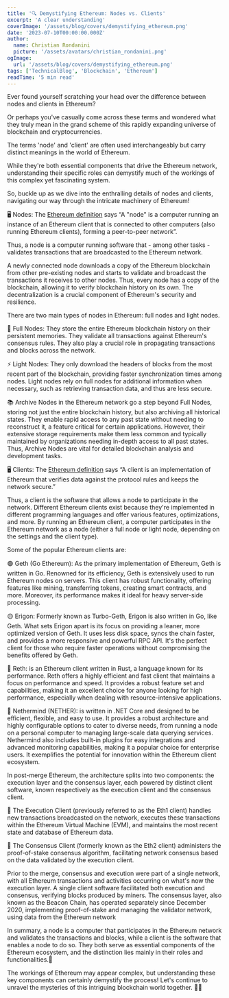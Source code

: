 ```yaml
---
title: '🔍 Demystifying Ethereum: Nodes vs. Clients'
excerpt: 'A clear understanding'
coverImage: '/assets/blog/covers/demystifying_ethereum.png'
date: '2023-07-10T00:00:00.000Z'
author:
  name: Christian Rondanini
  picture: '/assets/avatars/christian_rondanini.png'
ogImage:
  url: '/assets/blog/covers/demystifying_ethereum.png'
tags: ['TechnicalBlog', 'Blockchain', 'Ethereum']
readTime: '5 min read'
---
```


Ever found yourself scratching your head over the difference between nodes and clients in Ethereum?

Or perhaps you've casually come across these terms and wondered what they truly mean in the grand scheme of this rapidly expanding universe of blockchain and cryptocurrencies.

The terms 'node' and 'client' are often used interchangeably but carry distinct meanings in the world of Ethereum.

While they're both essential components that drive the Ethereum network, understanding their specific roles can demystify much of the workings of this complex yet fascinating system.

So, buckle up as we dive into the enthralling details of nodes and clients, navigating our way through the intricate machinery of Ethereum!

🖥️ Nodes: The [Ethereum definition](https://ethereum.org/en/developers/docs/nodes-and-clients/) says “A "node" is a computer running an instance of an Ethereum client that is connected to other computers (also running Ethereum clients), forming a peer-to-peer network”.

Thus, a node is a computer running software that - among other tasks - validates transactions that are broadcasted to the Ethereum network.

A newly connected node downloads a copy of the Ethereum blockchain from other pre-existing nodes and starts to validate and broadcast the transactions it receives to other nodes. Thus, every node has a copy of the blockchain, allowing it to verify blockchain history on its own. The decentralization is a crucial component of Ethereum's security and resilience.

There are two main types of nodes in Ethereum: full nodes and light nodes.

💾 Full Nodes: They store the entire Ethereum blockchain history on their persistent memories. They validate all transactions against Ethereum's consensus rules. They also play a crucial role in propagating transactions and blocks across the network.

⚡ Light Nodes: They only download the headers of blocks from the most recent part of the blockchain, providing faster synchronization times among nodes. Light nodes rely on full nodes for additional information when necessary, such as retrieving transaction data, and thus are less secure.

📚 Archive Nodes in the Ethereum network go a step beyond Full Nodes, storing not just the entire blockchain history, but also archiving all historical states. They enable rapid access to any past state without needing to reconstruct it, a feature critical for certain applications. However, their extensive storage requirements make them less common and typically maintained by organizations needing in-depth access to all past states. Thus, Archive Nodes are vital for detailed blockchain analysis and development tasks.

🖥️ Clients: The [Ethereum definition](https://ethereum.org/en/developers/docs/nodes-and-clients/) says “A client is an implementation of Ethereum that verifies data against the protocol rules and keeps the network secure.”

Thus, a client is the software that allows a node to participate in the network. Different Ethereum clients exist because they're implemented in different programming languages and offer various features, optimizations, and more. By running an Ethereum client, a computer participates in the Ethereum network as a node (either a full node or light node, depending on the settings and the client type).

Some of the popular Ethereum clients are:

🟢 Geth (Go Ethereum): As the primary implementation of Ethereum, Geth is written in Go. Renowned for its efficiency, Geth is extensively used to run Ethereum nodes on servers. This client has robust functionality, offering features like mining, transferring tokens, creating smart contracts, and more. Moreover, its performance makes it ideal for heavy server-side processing.

🟡 Erigon: Formerly known as Turbo-Geth, Erigon is also written in Go, like Geth. What sets Erigon apart is its focus on providing a leaner, more optimized version of Geth. It uses less disk space, syncs the chain faster, and provides a more responsive and powerful RPC API. It's the perfect client for those who require faster operations without compromising the benefits offered by Geth.

🔵 Reth: is an Ethereum client written in Rust, a language known for its performance. Reth offers a highly efficient and fast client that maintains a focus on performance and speed. It provides a robust feature set and capabilities, making it an excellent choice for anyone looking for high performance, especially when dealing with resource-intensive applications.

🔴 Nethermind (NETHER): is written in .NET Core and designed to be efficient, flexible, and easy to use. It provides a robust architecture and highly configurable options to cater to diverse needs, from running a node on a personal computer to managing large-scale data querying services. Nethermind also includes built-in plugins for easy integrations and advanced monitoring capabilities, making it a popular choice for enterprise users. It exemplifies the potential for innovation within the Ethereum client ecosystem.

In post-merge Ethereum, the architecture splits into two components: the execution layer and the consensus layer, each powered by distinct client software, known respectively as the execution client and the consensus client.

🔧 The Execution Client (previously referred to as the Eth1 client) handles new transactions broadcasted on the network, executes these transactions within the Ethereum Virtual Machine (EVM), and maintains the most recent state and database of Ethereum data.

🔐 The Consensus Client (formerly known as the Eth2 client) administers the proof-of-stake consensus algorithm, facilitating network consensus based on the data validated by the execution client.

Prior to the merge, consensus and execution were part of a single network, with all Ethereum transactions and activities occurring on what's now the execution layer. A single client software facilitated both execution and consensus, verifying blocks produced by miners. The consensus layer, also known as the Beacon Chain, has operated separately since December 2020, implementing proof-of-stake and managing the validator network, using data from the Ethereum network

In summary, a node is a computer that participates in the Ethereum network and validates the transactions and blocks, while a client is the software that enables a node to do so. They both serve as essential components of the Ethereum ecosystem, and the distinction lies mainly in their roles and functionalities.🎯

The workings of Ethereum may appear complex, but understanding these key components can certainly demystify the process! Let's continue to unravel the mysteries of this intriguing blockchain world together. 🚀💡
